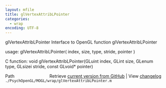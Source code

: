 ```yaml
---
layout: mfile
title: glVertexAttribLPointer
categories:
  - wrap
encoding: UTF-8
---
```


glVertexAttribLPointer  Interface to OpenGL function glVertexAttribLPointer

usage:  glVertexAttribLPointer( index, size, type, stride, pointer )

C function:  void glVertexAttribLPointer(GLuint index, GLint size, GLenum type, GLsizei stride, const GLvoid\* pointer)


<div class="code_header" style="text-align:right;">
  <span style="float:left;">Path&nbsp;&nbsp;</span> <span class="counter">Retrieve <a href=
  "https://raw.github.com/Psychtoolbox-3/Psychtoolbox-3/beta/./PsychOpenGL/MOGL/wrap/glVertexAttribLPointer.m">current version from GitHub</a> | View <a href=
  "https://github.com/Psychtoolbox-3/Psychtoolbox-3/commits/beta/./PsychOpenGL/MOGL/wrap/glVertexAttribLPointer.m">changelog</a></span>
</div>
<div class="code">
  <code>./PsychOpenGL/MOGL/wrap/glVertexAttribLPointer.m</code>
</div>
